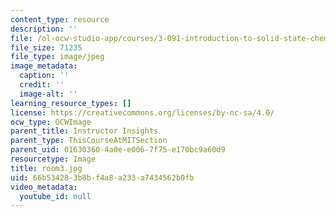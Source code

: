 ```yaml
---
content_type: resource
description: ''
file: /ol-ocw-studio-app/courses/3-091-introduction-to-solid-state-chemistry-fall-2018/66b534283b8bf4a8a233a7434562b0fb_room3.jpg
file_size: 71235
file_type: image/jpeg
image_metadata:
  caption: ''
  credit: ''
  image-alt: ''
learning_resource_types: []
license: https://creativecommons.org/licenses/by-nc-sa/4.0/
ocw_type: OCWImage
parent_title: Instructor Insights
parent_type: ThisCourseAtMITSection
parent_uid: 01630360-4a0e-e006-7f75-e170bc9a60d9
resourcetype: Image
title: room3.jpg
uid: 66b53428-3b8b-f4a8-a233-a7434562b0fb
video_metadata:
  youtube_id: null
---
```

